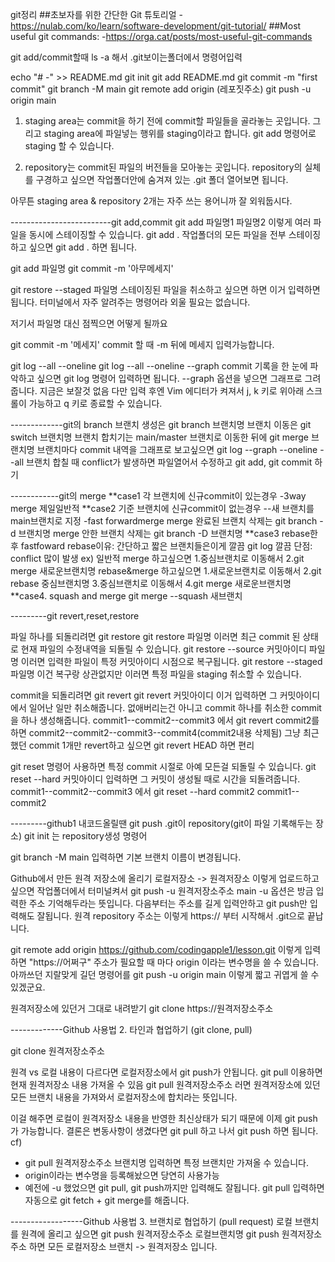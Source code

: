 git정리
##초보자를 위한 간단한 Git 튜토리얼
-https://nulab.com/ko/learn/software-development/git-tutorial/
##Most useful git commands: 
-https://orga.cat/posts/most-useful-git-commands

git add/commit할때
ls -a 해서 .git보이는폴더에서 명령어입력

echo "# -" >> README.md
git init
git add README.md
git commit -m "first commit"
git branch -M main
git remote add origin (레포짓주소)
git push -u origin main

1. staging area는 commit을 하기 전에 commit할 파일들을 골라놓는 곳입니다.
그리고 staging area에 파일넣는 행위를 staging이라고 합니다. 
git add 명령어로 staging 할 수 있습니다.

2. repository는 commit된 파일의 버전들을 모아놓는 곳입니다.
repository의 실체를 구경하고 싶으면 작업폴더안에 숨겨져 있는 .git 폴더 열어보면 됩니다. 

아무튼 staging area & repository 2개는 자주 쓰는 용어니까 잘 외워둡시다.

-------------------------git add,commit
git add 파일명1 파일명2
이렇게 여러 파일을 동시에 스테이징할 수 있습니다.
git add .
작업폴더의 모든 파일을 전부 스테이징하고 싶으면 git add . 하면 됩니다.
 
git add 파일명 
git commit -m '아무메세지'

git restore --staged 파일명
스테이징된 파일을 취소하고 싶으면 하면 이거 입력하면 됩니다.
터미널에서 자주 알려주는 명령어라 외울 필요는 없습니다.

저기서 파일명 대신 점찍으면 어떻게 될까요

git commit -m '메세지'
commit 할 때 -m 뒤에 메세지 입력가능합니다. 

git log --all --oneline
git log --all --oneline --graph
commit 기록을 한 눈에 파악하고 싶으면 git log 명령어 입력하면 됩니다. 
--graph 옵션을 넣으면 그래프로 그려줍니다. 지금은 보잘것 없음 
다만 입력 후엔 Vim 에디터가 켜져서 j, k 키로 위아래 스크롤이 가능하고 q 키로 종료할 수 있습니다. 

-------------git의 branch
브랜치 생성은 git branch 브랜치명
브랜치 이동은 git switch 브랜치명 
브랜치 합치기는 main/master 브랜치로 이동한 뒤에 git merge 브랜치명
브랜치마다 commit 내역을 그래프로 보고싶으면 git log --graph --oneline --all
브랜치 합칠 때 conflict가 발생하면 파일열어서 수정하고 git add, git commit 하기 

------------git의 merge
**case1 각 브랜치에 신규commit이 있는경우 -3way merge  제일일반적
**case2 기준 브랜치에 신규commit이 없는경우 --새 브랜치를main브랜치로 지정
 -fast forwardmerge
merge 완료된 브랜치 삭제는 git branch -d 브랜치명
merge 안한 브랜치 삭제는 git branch -D 브랜치명
**case3  rebase한후 fastfoward 
rebase이유: 간단하고 짧은 브랜치들은이게 깔끔 git log 깔끔
단점: conflict 많이 발생
ex)
일반적 merge 하고싶으면 
1.중심브랜치로 이동해서 2.git merge 새로운브랜치명
rebase&merge 하고싶으면
1.새로운브랜치로 이동해서 2.git rebase 중심브랜치명
3.중심브랜치로 이동해서 4.git merge 새로운브랜치명
**case4. squash and merge
git merge --squash 새브랜치

---------git revert,reset,restore

파일 하나를 되돌리려면 git restore 
git restore 파일명
이러면 최근 commit 된 상태로 현재 파일의 수정내역을 되돌릴 수 있습니다. 
git restore --source 커밋아이디 파일명
이러면 입력한 파일이 특정 커밋아이디 시점으로 복구됩니다. 
git restore --staged 파일명
이건 복구랑 상관없지만 이러면 특정 파일을 staging 취소할 수 있습니다. 

commit을 되돌리려면 git revert 
git revert 커밋아이디
이거 입력하면 그 커밋아이디에서 일어난 일만 취소해줍니다. 
없애버리는건 아니고 commit 하나를 취소한 commit을 하나 생성해줍니다. 
commit1--commit2--commit3 에서
git revert commit2를하면
commit2--commit2--commit3--commit4(commit2내용 삭제됨)
그냥 최근 했던 commit 1개만 revert하고 싶으면 git revert HEAD 하면 편리

git reset 명령어 사용하면 특정 commit 시절로 아예 모든걸 되돌릴 수 있습니다. 
git reset --hard 커밋아이디
입력하면 그 커밋이 생성될 때로 시간을 되돌려줍니다.
commit1--commit2--commit3 에서
git reset --hard commit2
commit1--commit2

---------github1 내코드올릴땐 git push
.git이 repository(git이 파일 기록해두는 장소)
git init 는 repository생성 명령어

git branch -M main
입력하면 기본 브랜치 이름이 변경됩니다. 

Github에서 만든 원격 저장소에 올리기
로컬저장소 -> 원격저장소
이렇게 업로드하고 싶으면 작업폴더에서 터미널켜서
git push -u 원격저장소주소 main
-u 옵션은 방금 입력한 주소 기억해두라는 뜻입니다. 다음부터는 주소를 길게 입력안하고 git push만 입력해도 잘됩니다.
원격 repository 주소는 이렇게 https:// 부터 시작해서 .git으로 끝납니다.

git remote add origin https://github.com/codingapple1/lesson.git
이렇게 입력하면 "https://어쩌구" 주소가 필요할 때 마다 origin 이라는 변수명을 쓸 수 있습니다. 
아까쓰던 지랄맞게 길던 명령어를 git push -u origin main 이렇게 짧고 귀엽게 쓸 수 있겠군요. 

원격저장소에 있던거 그대로 내려받기
git clone https://원격저장소주소

-------------Github 사용법 2. 타인과 협업하기 (git clone, pull)

git clone 원격저장소주소

 원격 vs 로컬 내용이 다르다면 로컬저장소에서 git push가 안됩니다.
git pull 이용하면 현재 원격저장소 내용 가져올 수 있음 
git pull 원격저장소주소
러면 원격저장소에 있던 모든 브랜치 내용을 가져와서 로컬저장소에 합치라는 뜻입니다.

이걸 해주면 로컬이 원격저장소 내용을 반영한 최신상태가 되기 때문에 이제 git push가 가능합니다.
결론은 변동사항이 생겼다면 git pull 하고 나서 git push 하면 됩니다.
cf)
- git pull 원격저장소주소 브랜치명 입력하면 특정 브랜치만 가져올 수 있습니다. 
- origin이라는 변수명을 등록해놨으면 당연히 사용가능
- 예전에 -u 했었으면 git pull, git push까지만 입력해도 잘됩니다.
git pull 입력하면 자동으로 git fetch + git merge를 해줍니다. 

------------------Github 사용법 3. 브랜치로 협업하기 (pull request)
로컬 브랜치를 원격에 올리고 싶으면
git push 원격저장소주소 로컬브랜치명
git push 원격저장소주소 하면 모든 로컬저장소 브랜치 -> 원격저장소 입니다.







